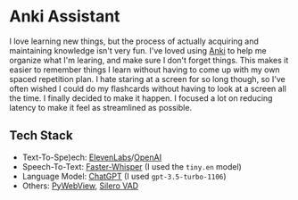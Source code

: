 # Anki Assistant

I love learning new things, but the process of actually acquiring and maintaining knowledge isn't very fun. I've loved using [Anki](https://apps.ankiweb.net/) to help me organize what I'm learing, and make sure I don't forget things. This makes it easier to remember things I learn without having to come up with my own spaced repetition plan. I hate staring at a screen for so long though, so I've often wished I could do my flashcards without having to look at a screen all the time. I finally decided to make it happen. I focused a lot on reducing latency to make it feel as streamlined as possible.

## Tech Stack
- Text-To-Spe)ech: [ElevenLabs](https://elevenlabs.io/)/[OpenAI](https://platform.openai.com/docs/guides/text-to-speech)
- Speech-To-Text: [Faster-Whisper](https://github.com/SYSTRAN/faster-whisper) (I used the `tiny.en` model)
- Language Model: [ChatGPT](https://platform.openai.com/docs/guides/text-generation) (I used `gpt-3.5-turbo-1106`)
- Others: [PyWebView](https://github.com/r0x0r/pywebview), [Silero VAD](https://github.com/snakers4/silero-vad)
